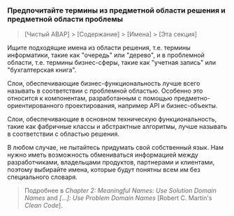 ### Предпочитайте термины из предметной области решения и предметной области проблемы

> [Чистый ABAP] > [Содержание] > [Имена] > [Эта секция]

Ищите подходящие имена из области решения, т.е. термины информатики, такие как "очередь" или "дерево",
и в проблемной области, т.е. термины бизнес-сферы, такие как "учетная запись" или "бухгалтерская книга".

Слои, обеспечивающие бизнес-функциональность лучше всего называть в соответствии с проблемной областью.
Особенно это относится к компонентам, разработанным с помощью предметно-ориентированного проектирования, например API и бизнес-объекты.

Слои, обеспечивающие в основном техническую функциональность, такие как фабричные классы и абстрактные алгоритмы,
лучше называть в соответствии с областью решения.

В любом случае, не пытайтесь придумать свой собственный язык.
Нам нужно иметь возможность обмениваться информацией между разработчиками, владельцами продуктов, партнерами и клиентами,
поэтому выбирайте имена, которые будут понятны всем им без специального словаря.

> Подробнее в _Chapter 2: Meaningful Names: Use Solution Domain Names_ and _[...]:
> Use Problem Domain Names_ [Robert C. Martin's _Clean Code_].